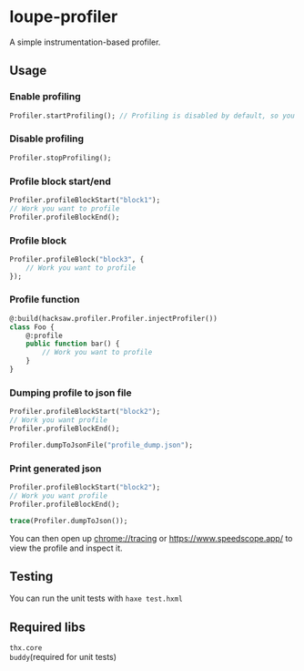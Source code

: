 # loupe-profiler
A simple instrumentation-based profiler.

## Usage
### Enable profiling
```haxe
Profiler.startProfiling(); // Profiling is disabled by default, so you must always do this once before starting to call the profiling functions or they won't be recorded.
```
### Disable profiling
```haxe
Profiler.stopProfiling();
```
### Profile block start/end
```haxe
Profiler.profileBlockStart("block1");
// Work you want to profile
Profiler.profileBlockEnd();
```
### Profile block
```haxe
Profiler.profileBlock("block3", {
    // Work you want to profile
});
```
### Profile function
```haxe
@:build(hacksaw.profiler.Profiler.injectProfiler())
class Foo {
    @:profile
    public function bar() {
        // Work you want to profile
    }
}
```
### Dumping profile to json file
```haxe
Profiler.profileBlockStart("block2");
// Work you want profile
Profiler.profileBlockEnd();

Profiler.dumpToJsonFile("profile_dump.json");
```
### Print generated json
```haxe
Profiler.profileBlockStart("block2");
// Work you want profile
Profiler.profileBlockEnd();

trace(Profiler.dumpToJson());
```
You can then open up [chrome://tracing](chrome://tracing) or https://www.speedscope.app/ to view the profile and inspect it.

## Testing
You can run the unit tests with `haxe test.hxml`

## Required libs
`thx.core`\
`buddy`(required for unit tests)
